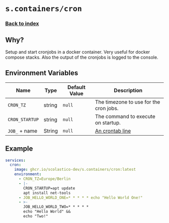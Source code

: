 # `s.containers/cron`

### [Back to index](../../README.md)

## Why?

Setup and start cronjobs in a docker container. Very useful for docker compose stacks.
Also the output of the cronjobs is logged to the console.

## Environment Variables

| Name           | Type   | Default Value | Description                                                    |
|----------------|--------|---------------|----------------------------------------------------------------|
| `CRON_TZ`      | string | `null`        | The timezone to use for the cron jobs.                         |
| `CRON_STARTUP` | string | `null`        | The command to execute on startup.                             |
| `JOB_` + name  | String | `null`        | [An crontab line](https://en.wikipedia.org/wiki/Cron#Overview) |

## Example

```yaml
services:
  cron:
    image: ghcr.io/scolastico-dev/s.containers/cron:latest
    environment:
      - CRON_TZ=Europe/Berlin
      - |-
        CRON_STARTUP=apt update
        apt install net-tools
      - JOB_HELLO_WORLD_ONE=* * * * * echo "Hello World One!"
      - >-
        JOB_HELLO_WORLD_TWO=* * * * *
        echo "Hello World" &&
        echo "Two!"
```
